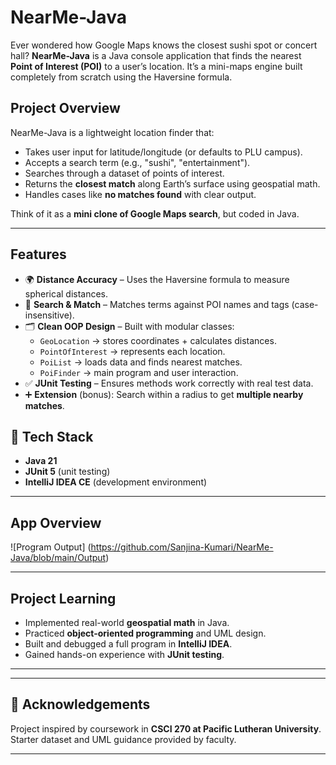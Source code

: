 # NearMe-Java
Ever wondered how Google Maps knows the closest sushi spot or concert hall?   **NearMe-Java** is a Java console application that finds the nearest **Point of Interest (POI)** to a user’s location.   It’s a mini-maps engine built completely from scratch using the Haversine formula.

## Project Overview
NearMe-Java is a lightweight location finder that:
- Takes user input for latitude/longitude (or defaults to PLU campus).  
- Accepts a search term (e.g., "sushi", "entertainment").  
- Searches through a dataset of points of interest.  
- Returns the **closest match** along Earth’s surface using geospatial math.  
- Handles cases like **no matches found** with clear output.  

Think of it as a **mini clone of Google Maps search**, but coded in Java.

---

##  Features
- 🌍 **Distance Accuracy** – Uses the Haversine formula to measure spherical distances.  
- 🔎 **Search & Match** – Matches terms against POI names and tags (case-insensitive).  
- 🗂 **Clean OOP Design** – Built with modular classes:
  - `GeoLocation` → stores coordinates + calculates distances.  
  - `PointOfInterest` → represents each location.  
  - `PoiList` → loads data and finds nearest matches.  
  - `PoiFinder` → main program and user interaction.  
- ✅ **JUnit Testing** – Ensures methods work correctly with real test data.  
- ➕ **Extension** (bonus): Search within a radius to get **multiple nearby matches**.


## 🔧 Tech Stack
- **Java 21**  
- **JUnit 5** (unit testing)  
- **IntelliJ IDEA CE** (development environment)  

---

## App Overview

![Program Output] (https://github.com/Sanjina-Kumari/NearMe-Java/blob/main/Output)

---

## Project Learning
- Implemented real-world **geospatial math** in Java.  
- Practiced **object-oriented programming** and UML design.  
- Built and debugged a full program in **IntelliJ IDEA**.  
- Gained hands-on experience with **JUnit testing**.  

---


---

## 📜 Acknowledgements
Project inspired by coursework in **CSCI 270 at Pacific Lutheran University**.  
Starter dataset and UML guidance provided by faculty.  

---
